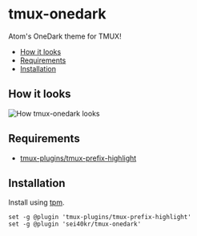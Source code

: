 # tmux-onedark

Atom's OneDark theme for TMUX!

<!-- vim-markdown-toc GFM -->

- [How it looks](#how-it-looks)
- [Requirements](#requirements)
- [Installation](#installation)

<!-- vim-markdown-toc -->

## How it looks

![How tmux-onedark looks](https://raw.githubusercontent.com/sei40kr/tmux-onedark/master/img/preview.png)

## Requirements

* [tmux-plugins/tmux-prefix-highlight](https://github.com/tmux-plugins/tmux-prefix-highlight)

## Installation

Install using [tpm](https://github.com/tmux-plugins/tpm).

```tmux
set -g @plugin 'tmux-plugins/tmux-prefix-highlight'
set -g @plugin 'sei40kr/tmux-onedark'
```
